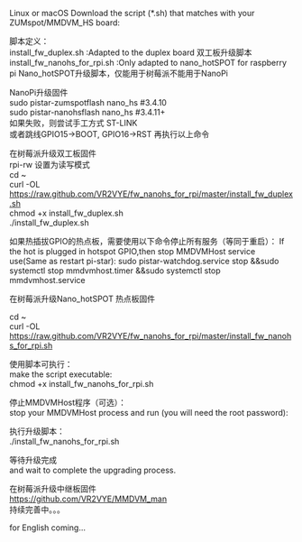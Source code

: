 Linux or macOS Download the script (*.sh) that matches with your ZUMspot/MMDVM_HS board:  
 
脚本定义：  
install_fw_duplex.sh :Adapted to the duplex board 双工板升级脚本  
install_fw_nanohs_for_rpi.sh :Only adapted to nano_hotSPOT for raspberry pi Nano_hotSPOT升级脚本，仅能用于树莓派不能用于NanoPi  
  
NanoPi升级固件  
sudo pistar-zumspotflash nano_hs #3.4.10  
sudo pistar-nanohsflash nano_hs #3.4.11+  
如果失败，则尝试手工方式 ST-LINK   
或者跳线GPIO15->BOOT, GPIO16->RST 再执行以上命令  
  
在树莓派升级双工板固件  
rpi-rw 设置为读写模式  
cd ~  
curl -OL https://raw.github.com/VR2VYE/fw_nanohs_for_rpi/master/install_fw_duplex.sh  
chmod +x install_fw_duplex.sh  
./install_fw_duplex.sh  

如果热插拔GPIO的热点板，需要使用以下命令停止所有服务（等同于重启）：
If the hot is plugged in hotspot GPIO,then stop MMDVMHost service use(Same as restart pi-star):
sudo pistar-watchdog.service stop &&sudo systemctl stop mmdvmhost.timer &&sudo systemctl stop mmdvmhost.service
  
在树莓派升级Nano_hotSPOT 热点板固件  
  
cd ~  
curl -OL https://raw.github.com/VR2VYE/fw_nanohs_for_rpi/master/install_fw_nanohs_for_rpi.sh  
  
使用脚本可执行：  
make the script executable:  
chmod +x install_fw_nanohs_for_rpi.sh  
  
停止MMDVMHost程序（可选）：  
stop your MMDVMHost process and run (you will need the root password):  
  
执行升级脚本：  
./install_fw_nanohs_for_rpi.sh  
  
等待升级完成  
and wait to complete the upgrading process.  
  
在树莓派升级中继板固件  
https://github.com/VR2VYE/MMDVM_man  
持续完善中。。。  

for English coming...   
